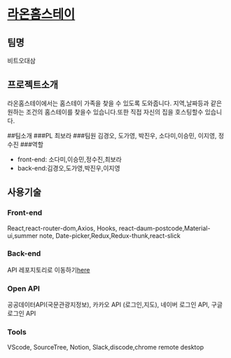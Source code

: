 # [라온홈스테이](http://raonhomestay.tk/)

## 팀명 
비트오대삼

## 프로젝트소개
라온홈스테이에서는 홈스테이 가족을 찾을 수 있도록 도와줍니다. 지역,날짜등과 같은 원하는 조건의 홈스테이를 찾을수 있습니다.또한 직접 자신의 집을 호스팅할수 있습니다.

##팀소개
###PL
최보라
###팀원
김경오, 도가영, 박진우, 소다미,이승민, 이지영, 정수진
###역할
- front-end: 소다미,이승민,정수진,최보라
- back-end:김경오,도가영,박진우,이지영

## 사용기술
### Front-end
React,react-router-dom,Axios, Hooks, react-daum-postcode,Material-ui,summer note, Date-picker,Redux,Redux-thunk,react-slick

### Back-end
API 레포지토리로 이동하기[here](https://github.com/bitbanban/korea-tour)

### Open API
공공데이터API(국문관광지정보), 카카오 API (로그인,지도), 네이버 로그인 API, 구글 로그인 API


### Tools
 VScode, SourceTree, Notion, Slack,discode,chrome remote desktop
